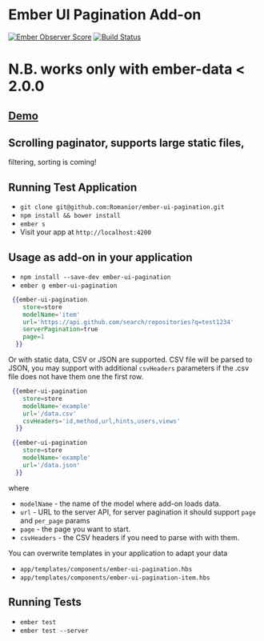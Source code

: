 # Ember UI Pagination Add-on 
[![Ember Observer Score](http://emberobserver.com/badges/ember-ui-pagination.svg)](http://emberobserver.com/addons/ember-ui-pagination) [![Build Status](https://travis-ci.org/Romanior/ember-ui-pagination.svg)](https://travis-ci.org/Romanior/ember-ui-pagination)

# N.B. works only with ember-data < 2.0.0

## [Demo](http://peaceful-beyond-1130.herokuapp.com/scrolling-exp)

## Scrolling paginator, supports large static files,
filtering, sorting is coming!


## Running Test Application

* `git clone git@github.com:Romanior/ember-ui-pagination.git`
* `npm install && bower install`
* `ember s`
* Visit your app at `http://localhost:4200`


## Usage as add-on in your application

* `npm install --save-dev ember-ui-pagination`
* `ember g ember-ui-pagination`

```handlebars
 {{ember-ui-pagination
    store=store
    modelName='item'
    url='https://api.github.com/search/repositories?q=test1234'
    serverPagination=true
    page=1
  }}
```

Or with static data, CSV or JSON are supported. CSV file will be parsed to JSON, you
may support with additional `csvHeaders` parameters if the .csv file does not have them
one the first row.

```handlebars
 {{ember-ui-pagination
    store=store
    modelName='example'
    url='/data.csv'
    csvHeaders='id,method,url,hints,users,views'
  }}
```

```handlebars
 {{ember-ui-pagination
    store=store
    modelName='example'
    url='/data.json'
  }}
```

where
* `modelName` - the name of the model where add-on loads data.
* `url` - URL to the server API, for server pagination it should support `page` and `per_page` params
* `page` - the page you want to start.
* `csvHeaders` - the CSV headers if you need to parse with with them.


You can overwrite templates in your application to adapt your data
* `app/templates/components/ember-ui-pagination.hbs`
* `app/templates/components/ember-ui-pagination-item.hbs`


## Running Tests

* `ember test`
* `ember test --server`

